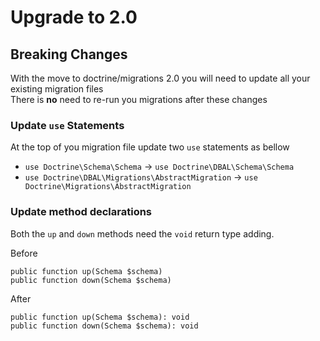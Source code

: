 # Upgrade to 2.0

## Breaking Changes
With the move to doctrine/migrations 2.0 you will need to update all your existing migration files  
There is **no** need to re-run you migrations after these changes

### Update `use` Statements
At the top of you migration file update two `use` statements as bellow
- `use Doctrine\Schema\Schema` -> `use Doctrine\DBAL\Schema\Schema`
- `use Doctrine\DBAL\Migrations\AbstractMigration` -> `use Doctrine\Migrations\AbstractMigration`

### Update method declarations
Both the `up` and `down` methods need the `void` return type adding.

Before
```
public function up(Schema $schema)
public function down(Schema $schema)
```
After
```
public function up(Schema $schema): void
public function down(Schema $schema): void
```
